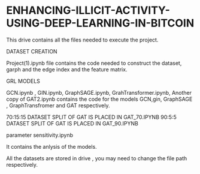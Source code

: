 # ENHANCING-ILLICIT-ACTIVITY-USING-DEEP-LEARNING-IN-BITCOIN


This drive contains all the files needed to execute the project.

DATASET CREATION 

Project(1).ipynb file contains the code needed to construct the dataset, garph and the edge index and the feature matrix. 

GRL MODELS

GCN.ipynb , GIN.ipynb, GraphSAGE.ipynb, GrahTransformer.ipynb, Another copy of GAT2.ipynb contains the code for the models GCN,gin, GraphSAGE , GraphTransfromer and GAT respectively.

70:15:15 DATASET SPLIT OF GAT IS PLACED IN GAT_70.IPYNB
90:5:5 DATASET SPLIT OF GAT IS PLACED IN GAT_90.IPYNB

parameter sensitivity.ipynb

It contains the anlysis of the models.



All the datasets are stored in drive , you may need to change the file path respectively.

